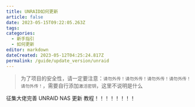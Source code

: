 ```yaml
---
title: UNRAID如何更新
article: false
date: 2023-05-15T09:22:05.263Z
tags:
categories: 
  - 新手指引
  - 如何更新
editor: markdown
dateCreated: 2023-05-12T04:25:24.817Z
permalink: /guide/update_version/unraid
---
```


> 为了项目的安全性，请一定要注意：`请勿外传！请勿外传！请勿外传！请勿外传！请勿外传！`，需要自行添加`激活密钥`，这里不说明是什么

征集大佬完善 UNRAID NAS 更新 教程！！！！！！！！
